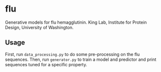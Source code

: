 # flu
Generative models for flu hemagglutinin.
King Lab, Institute for Protein Design, University of Washington.

## Usage
First, run `data_processing.py` to do some pre-processing on the flu sequences.
Then, run `generator.py` to train a model and predictor and print sequences tuned for a specific property.
